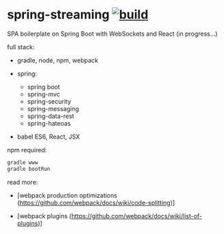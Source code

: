 spring-streaming [![build](https://travis-ci.org/daggerok/spring-streaming.svg?branch=master)](https://travis-ci.org/daggerok/spring-streaming) 
================

SPA boilerplate on Spring Boot with WebSockets and React (in progress...)

full stack:

- gradle, node, npm, webpack

- spring:
  - spring boot
  - spring-mvc
  - spring-security
  - spring-messaging
  - spring-data-rest
  - spring-hateoas

- babel ES6, React, JSX

npm required:

```bash
gradle www
gradle bootRun
```

read more:

- [webpack production optimizations (https://github.com/webpack/docs/wiki/code-splitting)]

- [webpack plugins (https://github.com/webpack/docs/wiki/list-of-plugins)]
